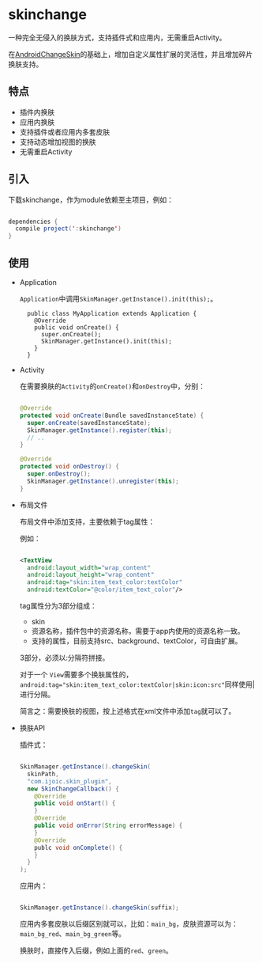 # skinchange

一种完全无侵入的换肤方式，支持插件式和应用内，无需重启Activity。

在[AndroidChangeSkin](https://github.com/hongyangAndroid/AndroidChangeSkin)的基础上，增加自定义属性扩展的灵活性，并且增加碎片换肤支持。

## 特点

* 插件内换肤
* 应用内换肤
* 支持插件或者应用内多套皮肤
* 支持动态增加视图的换肤
* 无需重启Activity

## 引入

下载skinchange，作为module依赖至主项目，例如：

```java

dependencies {
  compile project(':skinchange')
}

```

## 使用

* Application

    `Application`中调用`SkinManager.getInstance().init(this);`。

        public class MyApplication extends Application {
          @Override
          public void onCreate() {
            super.onCreate();
            SkinManager.getInstance().init(this);
          }
        }

* Activity

    在需要换肤的`Activity`的`onCreate()`和`onDestroy`中，分别：
    
    ```java
    
    @Override
    protected void onCreate(Bundle savedInstanceState) {
      super.onCreate(savedInstanceState);
      SkinManager.getInstance().register(this);
      // ..
    }
    
    @Override
    protected void onDestroy() {
      super.onDestroy();
      SkinManager.getInstance().unregister(this);
    }
    
    ```
    
* 布局文件
    
    布局文件中添加支持，主要依赖于tag属性：
    
    例如：
    
    ```xml
    
    <TextView
      android:layout_width="wrap_content"
      android:layout_height="wrap_content"
      android:tag="skin:item_text_color:textColor"
      android:textColor="@color/item_text_color"/>
    
    ```
    tag属性分为3部分组成：
    
    * skin
    * 资源名称，插件包中的资源名称，需要于app内使用的资源名称一致。
    * 支持的属性，目前支持src、background、textColor，可自由扩展。
    
    3部分，必须以:分隔符拼接。
    
    对于一个 `View`需要多个换肤属性的，`android:tag="skin:item_text_color:textColor|skin:icon:src"`同样使用|进行分隔。
    
    简言之：需要换肤的视图，按上述格式在xml文件中添加`tag`就可以了。
    
* 换肤API
    
    插件式：
    
    ```java
    
    SkinManager.getInstance().changeSkin(
      skinPath,
      "com.ijoic.skin_plugin",
      new SkinChangeCallback() {
        @Override
        public void onStart() {
        }
        @Override
        public void onError(String errorMessage) {
        }
        @Override
        publc void onComplete() {
        }
      }
    );
    
    ```
    
    应用内：
    
    ```java
    
    SkinManager.getInstance().changeSkin(suffix);
    
    ```
    
    应用内多套皮肤以后缀区别就可以，比如：`main_bg`，皮肤资源可以为：`main_bg_red`、`main_bg_green`等。
    
    换肤时，直接传入后缀，例如上面的`red`、`green`。
    
    
